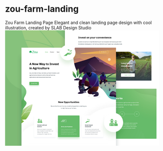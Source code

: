 # zou-farm-landing
Zou Farm Landing Page
Elegant and clean landing page design with cool illustration, created by SLAB Design Studio
![Thumbnail](/thumbnail.jpg)
